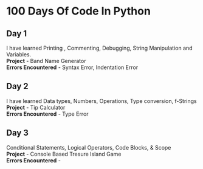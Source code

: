 # 100 Days Of Code In Python

## Day 1
I have learned Printing , Commenting, Debugging, String Manipulation and Variables.<br>
**Project** - Band Name Generator<br>
**Errors Encountered** - Syntax Error, Indentation Error<br>

## Day 2
I have learned Data types, Numbers, Operations, Type conversion, f-Strings<br>
**Project** - Tip Calculator<br>
**Errors Encountered** - Type Error<br>

## Day 3
Conditional Statements, Logical Operators, Code Blocks, & Scope<br>
**Project** - Console Based Tresure Island Game<br>
**Errors Encountered** - <br>